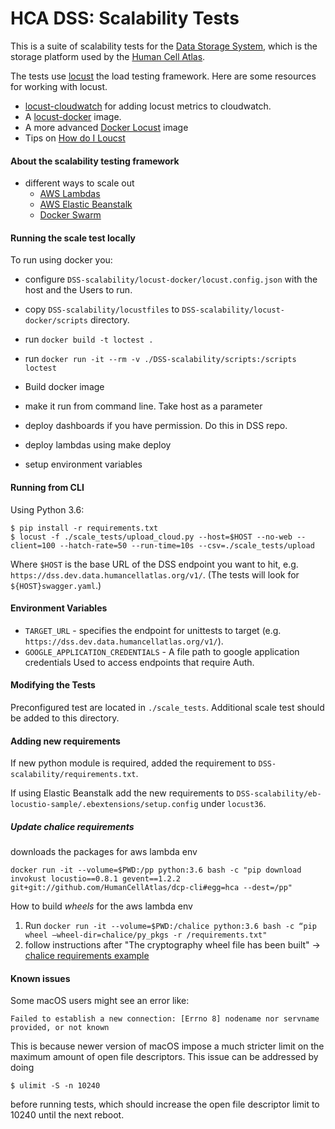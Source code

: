 # HCA DSS: Scalability Tests

This is a suite of scalability tests for the [Data Storage System](https://github.com/HumanCellAtlas/data-store/), which is the storage platform used by the [Human Cell Atlas](https://www.humancellatlas.org/).

The tests use [locust](https://docs.locust.io/en/stable/what-is-locust.html) the load testing framework. Here are some
resources for working with locust.
- [locust-cloudwatch](https://www.concurrencylabs.com/blog/how-to-export-locust-metrics-to-cloudwatch/) for adding
locust metrics to cloudwatch.
- A [locust-docker](https://github.com/sernst/locusts) image.
- A more advanced [Docker Locust](https://github.com/zalando-incubator/docker-locust) image
- Tips on [How do I Loucst](https://github.com/pglass/how-do-i-locust)

#### About the scalability testing framework
- different ways to scale out
    - [AWS Lambdas](https://github.com/FutureSharks/invokust)
    - [AWS Elastic Beanstalk](https://aws.amazon.com/blogs/devops/using-locust-on-aws-elastic-beanstalk-for-distributed-load-generation-and-testing/)
    - [Docker Swarm](https://wheniwork.engineering/load-testing-with-locust-io-docker-swarm-d78a2602997a)

#### Running the scale test locally

To run using docker you:
- configure `DSS-scalability/locust-docker/locust.config.json` with the host and the Users to run.
- copy `DSS-scalability/locustfiles` to `DSS-scalability/locust-docker/scripts` directory.
- run `docker build -t loctest .`
- run `docker run -it --rm -v ./DSS-scalability/scripts:/scripts loctest`

- Build docker image
- make it run from command line. Take host as a parameter
- deploy dashboards if you have permission. Do this in DSS repo.
- deploy lambdas using make deploy
- setup environment variables

#### Running from CLI

Using Python 3.6:

    $ pip install -r requirements.txt
    $ locust -f ./scale_tests/upload_cloud.py --host=$HOST --no-web --client=100 --hatch-rate=50 --run-time=10s --csv=./scale_tests/upload

Where `$HOST` is the base URL of the DSS endpoint you want to hit, e.g. `https://dss.dev.data.humancellatlas.org/v1/`. (The tests will look for `${HOST}swagger.yaml`.)

#### Environment Variables
- `TARGET_URL` - specifies the endpoint for unittests to target (e.g. `https://dss.dev.data.humancellatlas.org/v1/`).
- `GOOGLE_APPLICATION_CREDENTIALS` - A file path to google application credentials Used to access endpoints that require Auth.

#### Modifying the Tests
Preconfigured test are located in `./scale_tests`. Additional scale test should be added to this directory.

#### Adding new requirements
If new python module is required, added the requirement to `DSS-scalability/requirements.txt`.

If using Elastic Beanstalk add the new requirements to `DSS-scalability/eb-locustio-sample/.ebextensions/setup.config`
under `locust36`.


##### Update chalice requirements
downloads the packages for aws lambda env

    docker run -it --volume=$PWD:/pp python:3.6 bash -c "pip download invokust locustio==0.8.1 gevent==1.2.2 git+git://github.com/HumanCellAtlas/dcp-cli#egg=hca --dest=/pp"

How to build _wheels_ for the aws lambda env
1. Run `docker run -it --volume=$PWD:/chalice python:3.6 bash -c “pip wheel —wheel-dir=chalice/py_pkgs -r /requirements.txt"`
1. follow instructions after "The cryptography wheel file has been built" -> [chalice requirements example](https://chalice.readthedocs.io/en/latest/topics/packaging.html?highlight=requirements)


#### Known issues

Some macOS users might see an error like:

    Failed to establish a new connection: [Errno 8] nodename nor servname provided, or not known

This is because newer version of macOS impose a much stricter limit on the maximum
amount of open file descriptors. This issue can be addressed by doing

    $ ulimit -S -n 10240

before running tests, which should increase the open file descriptor limit to 10240 until the
next reboot.
